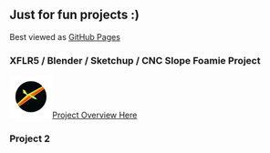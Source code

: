## Just for fun projects :)

Best viewed as [GitHub Pages](https://c-devine.github.io/Projects/)

### XFLR5 / Blender / Sketchup / CNC Slope Foamie Project

![XFLR5](./content/xflr5/img/xflr5-button-small.png?raw=true)[Project Overview Here](content/xflr5/xflr5.md)

### Project 2

